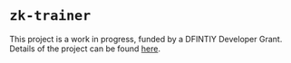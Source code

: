 # `zk-trainer`

This project is a work in progress, funded by a DFINTIY Developer Grant. Details of the project can be found [here](https://forum.dfinity.org/t/zktrainer-a-machine-learning-trainer-for-private-datasets-using-zero-knowledge-proofs/37914).